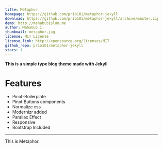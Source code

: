 ```yaml
---
title: Metaphor
homepage: https://github.com/prio101/metaphor-jekyll
download: https://github.com/prio101/metaphor-jekyll/archive/master.zip
demo: http://mahabubislam.me
author: Mahabub I.
thumbnail: metaphor.jpg
license: MIT License
license_link: http://opensource.org/licenses/MIT
github_repo: prio101/metaphor-jekyll
stars: 1
---
```


**This is a simple type blog theme made with Jekyll**

# Features

* Pinot-Boilerplate
* Pinot Buttons components
* Normalize css
* Modernizr added
* Parallax Effect
* Responsive
* Bootstrap Included

---


This is Metaphor.

